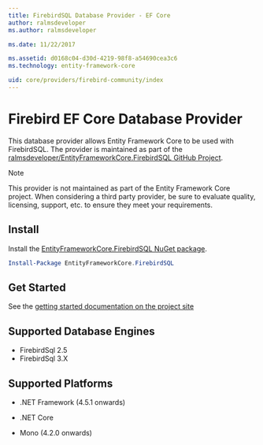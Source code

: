 ```yaml
---
title: FirebirdSQL Database Provider - EF Core
author: ralmsdeveloper
ms.author: ralmsdeveloper

ms.date: 11/22/2017

ms.assetid: d0168c04-d30d-4219-98f8-a54690cea3c6
ms.technology: entity-framework-core

uid: core/providers/firebird-community/index
---
```

# Firebird EF Core Database Provider

This database provider allows Entity Framework Core to be used with FirebirdSQL. The provider is maintained as part of the [ralmsdeveloper/EntityFrameworkCore.FirebirdSQL GitHub Project](https://github.com/ralmsdeveloper/EntityFrameworkCore.FirebirdSQL).

> [!NOTE]  
>
> This provider is not maintained as part of the Entity Framework Core project. When considering a third party provider, be sure to evaluate quality, licensing, support, etc. to ensure they meet your requirements.

## Install

Install the [EntityFrameworkCore.FirebirdSQL NuGet package](https://www.nuget.org/packages/EntityFrameworkCore.FirebirdSQL).

``` powershell
Install-Package EntityFrameworkCore.FirebirdSQL
```

## Get Started

See the [getting started documentation on the project site](https://github.com/ralmsdeveloper/EntityFrameworkCore.FirebirdSQL/wiki)

## Supported Database Engines

* FirebirdSql 2.5
* FirebirdSql 3.X

## Supported Platforms

* .NET Framework (4.5.1 onwards)

* .NET Core

* Mono (4.2.0 onwards)
